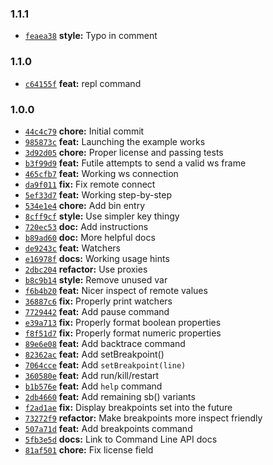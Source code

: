 ### 1.1.1

* [`feaea38`](https://github.com/buggerjs/node-inspect/commit/feaea385a981e6b72a8d99277fbf575c54e15fc6) **style:** Typo in comment


### 1.1.0

* [`c64155f`](https://github.com/buggerjs/node-inspect/commit/c64155faa552f71463842a26330aa5bcbfc31670) **feat:** repl command


### 1.0.0

* [`44c4c79`](https://github.com/buggerjs/node-inspect/commit/44c4c79af5a228ccfd8906f11409b2a33390b878) **chore:** Initial commit
* [`985873c`](https://github.com/buggerjs/node-inspect/commit/985873cfb97146b38480080f9907219c473f1f6f) **feat:** Launching the example works
* [`3d92d05`](https://github.com/buggerjs/node-inspect/commit/3d92d05cca152a2c2647aa64eefc80432638bc4d) **chore:** Proper license and passing tests
* [`b3f99d9`](https://github.com/buggerjs/node-inspect/commit/b3f99d981038b17663fcfd984d2f5d6d9b51ee18) **feat:** Futile attempts to send a valid ws frame
* [`465cfb7`](https://github.com/buggerjs/node-inspect/commit/465cfb7b295aebb48b285c26f6de9c4657fe590d) **feat:** Working ws connection
* [`da9f011`](https://github.com/buggerjs/node-inspect/commit/da9f01118e2b144f2da8cd370113a608526774a1) **fix:** Fix remote connect
* [`5ef33d7`](https://github.com/buggerjs/node-inspect/commit/5ef33d7892cc49becb4c66098fc7927bc74b014a) **feat:** Working step-by-step
* [`534e1e4`](https://github.com/buggerjs/node-inspect/commit/534e1e46b307d61d51eb4c0aab4a3b17c17aea3d) **chore:** Add bin entry
* [`8cff9cf`](https://github.com/buggerjs/node-inspect/commit/8cff9cfb0138b5ecff0f5f6a7839dbfddc0684fd) **style:** Use simpler key thingy
* [`720ec53`](https://github.com/buggerjs/node-inspect/commit/720ec53a5b251ab3caf27f06b60924efb9e03a92) **doc:** Add instructions
* [`b89ad60`](https://github.com/buggerjs/node-inspect/commit/b89ad601b885a417e6433b1609477d8453f498a1) **doc:** More helpful docs
* [`de9243c`](https://github.com/buggerjs/node-inspect/commit/de9243c95eabe733d05952229340808c3cebf129) **feat:** Watchers
* [`e16978f`](https://github.com/buggerjs/node-inspect/commit/e16978ff8e4b2b2bdccf88fd7d3905f525822981) **docs:** Working usage hints
* [`2dbc204`](https://github.com/buggerjs/node-inspect/commit/2dbc2042145fd97169fc7536186a449715e27810) **refactor:** Use proxies
* [`b8c9b14`](https://github.com/buggerjs/node-inspect/commit/b8c9b147713f63181396d5a7fe4c2f737b733b4c) **style:** Remove unused var
* [`f6b4b20`](https://github.com/buggerjs/node-inspect/commit/f6b4b20a1d28d91cfe452b995f7dbe5f7c749e89) **feat:** Nicer inspect of remote values
* [`36887c6`](https://github.com/buggerjs/node-inspect/commit/36887c66bbf26d540f087f80ddfec38462a33bdf) **fix:** Properly print watchers
* [`7729442`](https://github.com/buggerjs/node-inspect/commit/77294426157a28cc76e339cb13916a205182641e) **feat:** Add pause command
* [`e39a713`](https://github.com/buggerjs/node-inspect/commit/e39a7134873f06da37baaa9b6252cede4ad38d7a) **fix:** Properly format boolean properties
* [`f8f51d7`](https://github.com/buggerjs/node-inspect/commit/f8f51d7a01e8d74023306a08a3d6e2da63d123e1) **fix:** Properly format numeric properties
* [`89e6e08`](https://github.com/buggerjs/node-inspect/commit/89e6e087220f3c3cb628ac7541c44298485a2e04) **feat:** Add backtrace command
* [`82362ac`](https://github.com/buggerjs/node-inspect/commit/82362acfc7ce22b4cccc64889ec136dedc8895ec) **feat:** Add setBreakpoint()
* [`7064cce`](https://github.com/buggerjs/node-inspect/commit/7064ccec3b103683088d532abfe5b4e7c066948b) **feat:** Add `setBreakpoint(line)`
* [`360580e`](https://github.com/buggerjs/node-inspect/commit/360580eba4353e81311e56df018eec0ca233da11) **feat:** Add run/kill/restart
* [`b1b576e`](https://github.com/buggerjs/node-inspect/commit/b1b576e2645723a8575df544e0bfb672d60d9d91) **feat:** Add `help` command
* [`2db4660`](https://github.com/buggerjs/node-inspect/commit/2db46609cd1c8543d31ebd5dc47e4c27ec254841) **feat:** Add remaining sb() variants
* [`f2ad1ae`](https://github.com/buggerjs/node-inspect/commit/f2ad1aeedafb154043d70bb9195b10986d311d26) **fix:** Display breakpoints set into the future
* [`73272f9`](https://github.com/buggerjs/node-inspect/commit/73272f9ace1f8546f8cad1d53627dbffba50bb4e) **refactor:** Make breakpoints more inspect friendly
* [`507a71d`](https://github.com/buggerjs/node-inspect/commit/507a71de345a3de7fe144517e9f5ea264ff993e3) **feat:** Add breakpoints command
* [`5fb3e5d`](https://github.com/buggerjs/node-inspect/commit/5fb3e5d17bbcfd45b264431547b3cf0b781c7640) **docs:** Link to Command Line API docs
* [`81af501`](https://github.com/buggerjs/node-inspect/commit/81af501bbf85397e2078310c7f24a9ac5b7f02dc) **chore:** Fix license field
